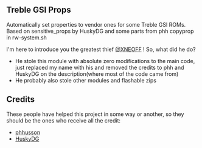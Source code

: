 ## Treble GSI Props

Automatically set properties to vendor ones for some Treble GSI ROMs. Based on sensitive_props by HuskyDG and some parts from phh copyprop in rw-system.sh

I'm here to introduce you the greatest thief [@XNEOFF](https://github.com/XNEOFF) !
So, what did he do?

* He stole this module with absolute zero modifications to the main code, just replaced my name with his and removed the credits to phh and HuskyDG on the description(where most of the code came from)
* He probably also stole other modules and flashable zips


## Credits
These people have helped this project in some way or another, so they should be the ones who receive all the credit:
- [phhusson](https://github.com/phhusson)
- [HuskyDG](https://github.com/HuskyDG)

